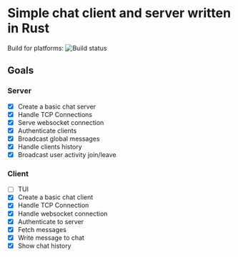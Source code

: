 # Simple chat client and server written in Rust

Build for platforms:
![Build status](https://github.com/mmacz/chaTTY/actions/workflows/alpine.yml/badge.svg)

## Goals

### Server
- [X] Create a basic chat server
- [X] Handle TCP Connections
- [X] Serve websocket connection
- [X] Authenticate clients
- [X] Broadcast global messages
- [X] Handle clients history
- [X] Broadcast user activity join/leave

### Client
- [ ] TUI
- [X] Create a basic chat client
- [X] Handle TCP Connection
- [X] Handle websocket connection
- [X] Authenticate to server
- [X] Fetch messages
- [X] Write message to chat
- [X] Show chat history
